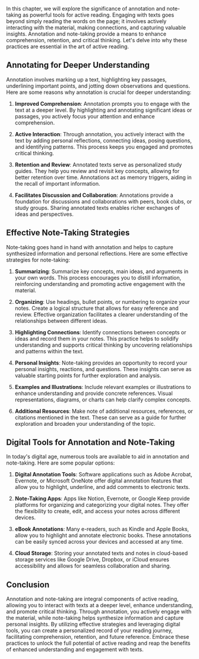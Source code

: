 
In this chapter, we will explore the significance of annotation and note-taking as powerful tools for active reading. Engaging with texts goes beyond simply reading the words on the page; it involves actively interacting with the material, making connections, and capturing valuable insights. Annotation and note-taking provide a means to enhance comprehension, retention, and critical thinking. Let's delve into why these practices are essential in the art of active reading.

Annotating for Deeper Understanding
-----------------------------------

Annotation involves marking up a text, highlighting key passages, underlining important points, and jotting down observations and questions. Here are some reasons why annotation is crucial for deeper understanding:

1. **Improved Comprehension**: Annotation prompts you to engage with the text at a deeper level. By highlighting and annotating significant ideas or passages, you actively focus your attention and enhance comprehension.

2. **Active Interaction**: Through annotation, you actively interact with the text by adding personal reflections, connecting ideas, posing questions, and identifying patterns. This process keeps you engaged and promotes critical thinking.

3. **Retention and Review**: Annotated texts serve as personalized study guides. They help you review and revisit key concepts, allowing for better retention over time. Annotations act as memory triggers, aiding in the recall of important information.

4. **Facilitates Discussion and Collaboration**: Annotations provide a foundation for discussions and collaborations with peers, book clubs, or study groups. Sharing annotated texts enables richer exchanges of ideas and perspectives.

Effective Note-Taking Strategies
--------------------------------

Note-taking goes hand in hand with annotation and helps to capture synthesized information and personal reflections. Here are some effective strategies for note-taking:

1. **Summarizing**: Summarize key concepts, main ideas, and arguments in your own words. This process encourages you to distill information, reinforcing understanding and promoting active engagement with the material.

2. **Organizing**: Use headings, bullet points, or numbering to organize your notes. Create a logical structure that allows for easy reference and review. Effective organization facilitates a clearer understanding of the relationships between different ideas.

3. **Highlighting Connections**: Identify connections between concepts or ideas and record them in your notes. This practice helps to solidify understanding and supports critical thinking by uncovering relationships and patterns within the text.

4. **Personal Insights**: Note-taking provides an opportunity to record your personal insights, reactions, and questions. These insights can serve as valuable starting points for further exploration and analysis.

5. **Examples and Illustrations**: Include relevant examples or illustrations to enhance understanding and provide concrete references. Visual representations, diagrams, or charts can help clarify complex concepts.

6. **Additional Resources**: Make note of additional resources, references, or citations mentioned in the text. These can serve as a guide for further exploration and broaden your understanding of the topic.

Digital Tools for Annotation and Note-Taking
--------------------------------------------

In today's digital age, numerous tools are available to aid in annotation and note-taking. Here are some popular options:

1. **Digital Annotation Tools**: Software applications such as Adobe Acrobat, Evernote, or Microsoft OneNote offer digital annotation features that allow you to highlight, underline, and add comments to electronic texts.

2. **Note-Taking Apps**: Apps like Notion, Evernote, or Google Keep provide platforms for organizing and categorizing your digital notes. They offer the flexibility to create, edit, and access your notes across different devices.

3. **eBook Annotations**: Many e-readers, such as Kindle and Apple Books, allow you to highlight and annotate electronic books. These annotations can be easily synced across your devices and accessed at any time.

4. **Cloud Storage**: Storing your annotated texts and notes in cloud-based storage services like Google Drive, Dropbox, or iCloud ensures accessibility and allows for seamless collaboration and sharing.

Conclusion
----------

Annotation and note-taking are integral components of active reading, allowing you to interact with texts at a deeper level, enhance understanding, and promote critical thinking. Through annotation, you actively engage with the material, while note-taking helps synthesize information and capture personal insights. By utilizing effective strategies and leveraging digital tools, you can create a personalized record of your reading journey, facilitating comprehension, retention, and future reference. Embrace these practices to unlock the full potential of active reading and reap the benefits of enhanced understanding and engagement with texts.
